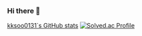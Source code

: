 ### Hi there 👋

<!--
**kksoo0131/kksoo0131** is a ✨ _special_ ✨ repository because its `README.md` (this file) appears on your GitHub profile.

Here are some ideas to get you started:

- 🔭 I’m currently working on ...
- 🌱 I’m currently learning ...
- 👯 I’m looking to collaborate on ...
- 🤔 I’m looking for help with ...
- 💬 Ask me about ...
- 📫 How to reach me: ...
- 😄 Pronouns: ...
- ⚡ Fun fact: ...
-->

[kksoo0131`s GitHub stats](https://github-readme-stats.vercel.app/api?username=kksoo0131&show_icons=true&theme=cobalt)
[![Solved.ac Profile](http://mazassumnida.wtf/api/generate_badge?boj=jimili0820)](https://solved.ac/jimili0820)
